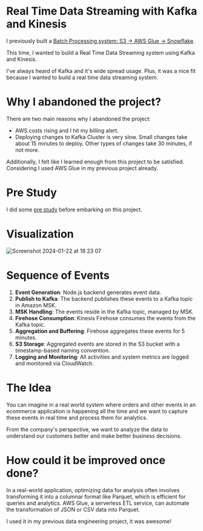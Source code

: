 # Real Time Data Streaming with Kafka and Kinesis

I previously built a [Batch Processing system: S3 -> AWS Glue -> Snowflake](https://github.com/narutosstudent/aws-glue-etl-snowflake).

This time, I wanted to build a Real Time Data Streaming system using Kafka and Kinesis.

I've always heard of Kafka and it's wide spread usage. Plus, it was a nice fit because I wanted to build a real time data streaming system.

# Why I abandoned the project?

There are two main reasons why I abandoned the project:

- AWS costs rising and I hit my billing alert.
- Deploying changes to Kafka Cluster is very slow. Small changes take about 15 minutes to deploy. Other types of changes take 30 minutes, if not more.

Additionally, I felt like I learned enough from this project to be satisfied. Considering I used AWS Glue in my previous project already.

# Pre Study

I did some [pre study](https://github.com/narutosstudent/kafka-kinesis-notes) before embarking on this project.

# Visualization

![Screenshot 2024-01-22 at 18 23 07](https://github.com/narutosstudent/real-time-processing-kafka-kinesis/assets/49603590/85314dc3-0b68-482c-b149-7e2ef9003f48)

# Sequence of Events

1. **Event Generation**: Node.js backend generates event data.
2. **Publish to Kafka**: The backend publishes these events to a Kafka topic in Amazon MSK.
3. **MSK Handling**: The events reside in the Kafka topic, managed by MSK.
4. **Firehose Consumption**: Kinesis Firehose consumes the events from the Kafka topic.
5. **Aggregation and Buffering**: Firehose aggregates these events for 5 minutes.
6. **S3 Storage**: Aggregated events are stored in the S3 bucket with a timestamp-based naming convention.
7. **Logging and Monitoring**: All activities and system metrics are logged and monitored via CloudWatch.

# The Idea

You can imagine in a real world system where orders and other events in an ecommerce application is happening all the time and we want to capture these events in real time and process them for analytics.

From the company's perspective, we want to analyze the data to understand our customers better and make better business decisions.

# How could it be improved once done?

In a real-world application, optimizing data for analysis often involves transforming it into a columnar format like Parquet, which is efficient for queries and analytics. AWS Glue, a serverless ETL service, can automate the transformation of JSON or CSV data into Parquet.

I used it in my previous data engineering project, it was awesome!
